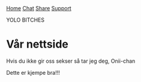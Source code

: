 
<html>
<meta charset="UTF-8">
<meta name="viewport" content="width=device-width, initial-scale=1">
<link rel="stylesheet" href="https://www.w3schools.com/w3css/3/w3.css">
<body>
  <!-- Content will go here -->

<!-- Navigation -->
<nav class="w3-bar w3-black">
  <a href="#home" class="w3-button w3-bar-item">Home</a>
  <a href="#chat" class="w3-button w3-bar-item">Chat</a>
  <a href="#share" class="w3-button w3-bar-item">Share</a>
  <a href="#support" class="w3-button w3-bar-item">Support</a>
</nav>

YOLO BITCHES
</body>
</html>
<html>
<head>
  
</head>
<body>

<h1>Vår nettside</h1>
<p>Hvis du ikke gir oss sekser så tar jeg deg, Onii-chan</p>

<!--Slide Show Legg til bilde -->




</body>
</html>



<html>
<body>

<!-- This is a comment -->
<p>Dette er kjempe bra!!!</p>
<!-- Comments are not displayed in the browser -->






</body>
</html>

